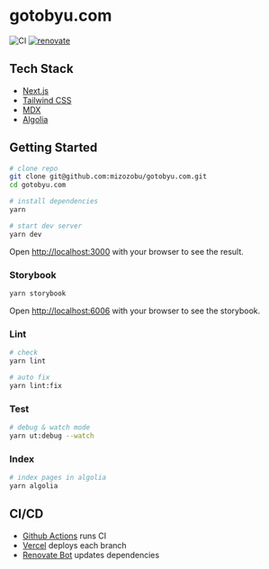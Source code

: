 # gotobyu.com

![CI](https://github.com/mizozobu/gotobyu.com/workflows/CI/badge.svg)
[![renovate](https://img.shields.io/badge/renovate-enabled-%231A1F6C?logo=renovatebot)](https://app.renovatebot.com/dashboard#github/mizozobu/gotobyu.com)

## Tech Stack

- [Next.js](https://nextjs.org)
- [Tailwind CSS](https://tailwindcss.com)
- [MDX](https://mdxjs.com)
- [Algolia](https://www.algolia.com)

## Getting Started

```sh
# clone repo
git clone git@github.com:mizozobu/gotobyu.com.git
cd gotobyu.com

# install dependencies
yarn

# start dev server
yarn dev
```

Open [http://localhost:3000](http://localhost:3000) with your browser to see the result.

### Storybook

```sh
yarn storybook
```

Open [http://localhost:6006](http://localhost:6006) with your browser to see the storybook.

### Lint

```sh
# check
yarn lint

# auto fix
yarn lint:fix
```

### Test

```sh
# debug & watch mode
yarn ut:debug --watch
```

### Index

```sh
# index pages in algolia
yarn algolia
```

## CI/CD

- [Github Actions](https://github.com/features/actions) runs CI
- [Vercel](https://vercel.com) deploys each branch
- [Renovate Bot](https://www.whitesourcesoftware.com/free-developer-tools/renovate/) updates dependencies
